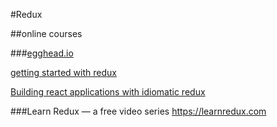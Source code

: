 #Redux


##online courses

###[egghead.io](https://egghead.io/)

[getting started with redux](https://egghead.io/courses/getting-started-with-redux)

[Building react applications with idiomatic redux](https://egghead.io/courses/building-react-applications-with-idiomatic-redux)

###Learn Redux — a free video series
https://learnredux.com
